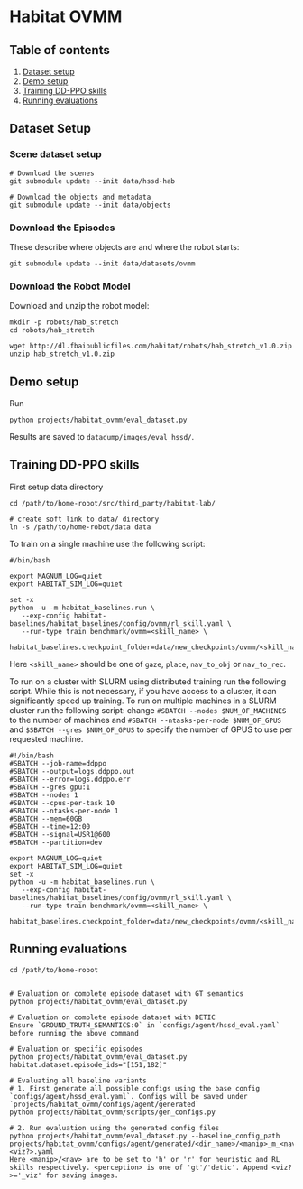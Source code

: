 # Habitat OVMM

## Table of contents
   1. [Dataset setup](#dataset-setup)
   2. [Demo setup](#demo-setup)
   3. [Training DD-PPO skills](#training-dd-ppo-skills)
   4. [Running evaluations](#running-evaluations)


## Dataset Setup

### Scene dataset setup 

```
# Download the scenes
git submodule update --init data/hssd-hab

# Download the objects and metadata
git submodule update --init data/objects
```

### Download the Episodes

These describe where objects are and where the robot starts:
```
git submodule update --init data/datasets/ovmm
```

### Download the Robot Model

Download and unzip the robot model:
```
mkdir -p robots/hab_stretch
cd robots/hab_stretch

wget http://dl.fbaipublicfiles.com/habitat/robots/hab_stretch_v1.0.zip
unzip hab_stretch_v1.0.zip
```

## Demo setup

Run
```
python projects/habitat_ovmm/eval_dataset.py
```

Results are saved to `datadump/images/eval_hssd/`.


## Training DD-PPO skills

First setup data directory
```
cd /path/to/home-robot/src/third_party/habitat-lab/

# create soft link to data/ directory
ln -s /path/to/home-robot/data data
```

To train on a single machine use the following script:
```
#/bin/bash

export MAGNUM_LOG=quiet
export HABITAT_SIM_LOG=quiet

set -x
python -u -m habitat_baselines.run \
   --exp-config habitat-baselines/habitat_baselines/config/ovmm/rl_skill.yaml \
   --run-type train benchmark/ovmm=<skill_name> \
   habitat_baselines.checkpoint_folder=data/new_checkpoints/ovmm/<skill_name>
```
Here `<skill_name>` should be one of `gaze`, `place`, `nav_to_obj` or `nav_to_rec`.

To run on a cluster with SLURM using distributed training run the following script. While this is not necessary, if you have access to a cluster, it can significantly speed up training. To run on multiple machines in a SLURM cluster run the following script: change `#SBATCH --nodes $NUM_OF_MACHINES` to the number of machines and `#SBATCH --ntasks-per-node $NUM_OF_GPUS` and `$SBATCH --gres $NUM_OF_GPUS` to specify the number of GPUS to use per requested machine.

```
#!/bin/bash
#SBATCH --job-name=ddppo
#SBATCH --output=logs.ddppo.out
#SBATCH --error=logs.ddppo.err
#SBATCH --gres gpu:1
#SBATCH --nodes 1
#SBATCH --cpus-per-task 10
#SBATCH --ntasks-per-node 1
#SBATCH --mem=60GB
#SBATCH --time=12:00
#SBATCH --signal=USR1@600
#SBATCH --partition=dev

export MAGNUM_LOG=quiet
export HABITAT_SIM_LOG=quiet
set -x
python -u -m habitat_baselines.run \
   --exp-config habitat-baselines/habitat_baselines/config/ovmm/rl_skill.yaml \
   --run-type train benchmark/ovmm=<skill_name> \
   habitat_baselines.checkpoint_folder=data/new_checkpoints/ovmm/<skill_name>
```


## Running evaluations

```
cd /path/to/home-robot


# Evaluation on complete episode dataset with GT semantics
python projects/habitat_ovmm/eval_dataset.py

# Evaluation on complete episode dataset with DETIC
Ensure `GROUND_TRUTH_SEMANTICS:0` in `configs/agent/hssd_eval.yaml` before running the above command

# Evaluation on specific episodes
python projects/habitat_ovmm/eval_dataset.py habitat.dataset.episode_ids="[151,182]"

# Evaluating all baseline variants
# 1. First generate all possible configs using the base config `configs/agent/hssd_eval.yaml`. Configs will be saved under `projects/habitat_ovmm/configs/agent/generated`
python projects/habitat_ovmm/scripts/gen_configs.py

# 2. Run evaluation using the generated config files
python projects/habitat_ovmm/eval_dataset.py --baseline_config_path projects/habitat_ovmm/configs/agent/generated/<dir_name>/<manip>_m_<nav>_n_<perception><viz?>.yaml
Here <manip>/<nav> are to be set to 'h' or 'r' for heuristic and RL skills respectively. <perception> is one of 'gt'/'detic'. Append <viz?>='_viz' for saving images.

```
